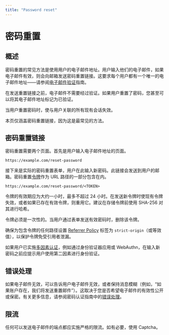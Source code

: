 ```yaml
---
title: "Password reset"
---
```


# 密码重置

## 概述

密码重置的常见方法是使用用户的电子邮件地址。用户输入他们的电子邮件，如果电子邮件有效，则会向邮箱发送密码重置链接。这要求每个用户都有一个唯一的电子邮件地址——请参阅[电子邮件验证](/email-verification)指南。

在发送重置链接之前，电子邮件不需要经过验证。如果用户重置了密码，您甚至可以将其电子邮件地址标记为已验证。

当用户重置密码时，使与用户关联的所有现有会话失效。

本页仅涵盖密码重置链接，因为这是最常见的方法。

## 密码重置链接

密码重置需要两个页面。首先是用户输入电子邮件地址的页面。

```
https://example.com/reset-password
```

接下来是实际的密码重置表单，用户在此输入新密码。此链接会发送到用户的邮箱。密码重置[令牌](/server-side-tokens)作为 URL 路径的一部分包含在内。

```
https://example.com/reset-password/<TOKEN>
```

令牌的有效期应为大约一小时，最多不超过 24 小时。在发送新令牌时使现有令牌失效，或者如果已存在有效令牌，则重用它。建议在存储令牌前使用 SHA-256 对其进行哈希。

令牌必须是一次性的。当用户通过表单发送有效密码时，删除该令牌。

确保为包含令牌的任何路径设置 [Referrer Policy](https://developer.mozilla.org/en-US/docs/Web/HTTP/Headers/Referrer-Policy) 标签为 `strict-origin`（或等效值），以保护令牌免受引用者泄漏。

如果用户已实施[多因素认证](/mfa)，例如通过身份验证器应用或 WebAuthn，在输入新密码之前应提示用户使用第二因素进行身份验证。

## 错误处理

如果电子邮件无效，可以告诉用户电子邮件无效，或者保持消息模糊（例如，“如果账户存在，我们将发送重置邮件”）。这取决于您是否希望电子邮件的有效性公开或保密。有关更多信息，请参阅密码认证指南中的[错误处理](/password-authentication#error-handling)。

## 限流

任何可以发送电子邮件的端点都应实施严格的限流。如有必要，使用 Captcha。